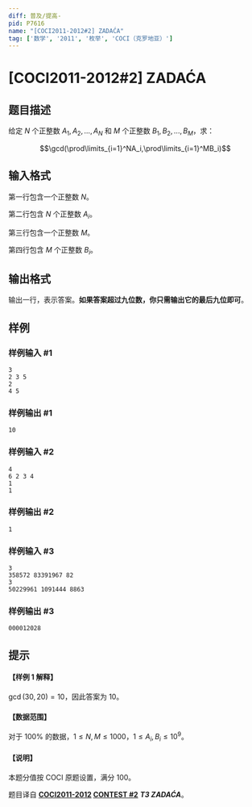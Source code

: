 ```yaml
---
diff: 普及/提高-
pid: P7616
name: "[COCI2011-2012#2] ZADAĆA"
tag: ['数学', '2011', '枚举', 'COCI（克罗地亚）']
---
```

# [COCI2011-2012#2] ZADAĆA
## 题目描述

给定 $N$ 个正整数 $A_1,A_2,...,A_N$ 和 $M$ 个正整数 $B_1,B_2,...,B_M$，求：

$$\gcd(\prod\limits_{i=1}^NA_i,\prod\limits_{i=1}^MB_i)$$
## 输入格式

第一行包含一个正整数 $N$。

第二行包含 $N$ 个正整数 $A_i$。

第三行包含一个正整数 $M$。

第四行包含 $M$ 个正整数 $B_i$。
## 输出格式

输出一行，表示答案。**如果答案超过九位数，你只需输出它的最后九位即可**。
## 样例

### 样例输入 #1
```
3
2 3 5
2
4 5
```
### 样例输出 #1
```
10
```
### 样例输入 #2
```
4
6 2 3 4
1
1
```
### 样例输出 #2
```
1
```
### 样例输入 #3
```
3
358572 83391967 82
3
50229961 1091444 8863
```
### 样例输出 #3
```
000012028
```
## 提示

#### 【样例 1 解释】

$\gcd(30,20) = 10$，因此答案为 $10$。

#### 【数据范围】

对于 $100\%$ 的数据，$1 \le N,M \le 1000$，$1 \le A_i,B_i \le 10^9$。

#### 【说明】

本题分值按 COCI 原题设置，满分 $100$。

题目译自 **[COCI2011-2012](https://hsin.hr/coci/archive/2011_2012/) [CONTEST #2](https://hsin.hr/coci/archive/2011_2012/contest2_tasks.pdf)** ___T3 ZADAĆA___。
